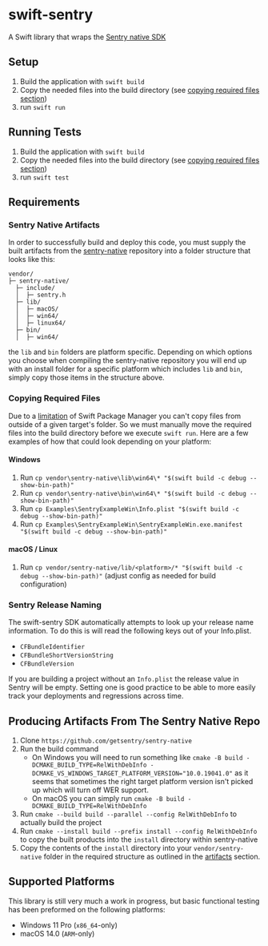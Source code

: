# swift-sentry

A Swift library that wraps the [Sentry native SDK](https://github.com/getsentry/sentry-native)

## Setup

1. Build the application with `swift build`
2. Copy the needed files into the build directory (see [copying required files section](#copying-required-files))
3. run `swift run`

## Running Tests
1. Build the application with `swift build`
2. Copy the needed files into the build directory (see [copying required files section](#copying-required-files))
3. run `swift test`

## Requirements

### Sentry Native Artifacts

In order to successfully build and deploy this code, you must supply the built artifacts from the [sentry-native](https://github.com/getsentry/sentry-native) repository into a folder structure that looks like this:

```text
vendor/
├─ sentry-native/
  ├─ include/
  │  ├─ sentry.h
  ├─ lib/
  │  ├─ macOS/
  │  ├─ win64/
  │  ├─ linux64/
  ├─ bin/
  │  ├─ win64/
```

the `lib` and `bin` folders are platform specific. Depending on which options you choose when compiling the sentry-native repository you will end up with an install folder for a specific platform which includes `lib` and `bin`, simply copy those items in the structure above.

### Copying Required Files

Due to a [limitation](https://github.com/apple/swift-package-manager/issues/6982) of Swift Package Manager you can't copy files from outside of a given target's folder. So we must manually move the required files into the build directory before we execute `swift run`. Here are a few examples of how that could look depending on your platform:

#### Windows

1. Run `cp vendor\sentry-native\lib\win64\* "$(swift build -c debug --show-bin-path)"`
1. Run `cp vendor\sentry-native\bin\win64\* "$(swift build -c debug --show-bin-path)"`
1. Run `cp Examples\SentryExampleWin\Info.plist "$(swift build -c debug --show-bin-path)"`
1. Run `cp Examples\SentryExampleWin\SentryExampleWin.exe.manifest "$(swift build -c debug --show-bin-path)"`

#### macOS / Linux

1. Run `cp vendor/sentry-native/lib/<platform>/* "$(swift build -c debug --show-bin-path)"` (adjust config as needed for build configuration)

### Sentry Release Naming

The swift-sentry SDK automatically attempts to look up your release name information. To do this is will read the following keys out of your Info.plist.

- `CFBundleIdentifier`
- `CFBundleShortVersionString`
- `CFBundleVersion`

If you are building a project without an `Info.plist` the release value in Sentry will be empty. Setting one is good practice to be able to more easily track your deployments and regressions across time.

## Producing Artifacts From The Sentry Native Repo

1. Clone `https://github.com/getsentry/sentry-native`
1. Run the build command
    - On Windows you will need to run something like `cmake -B build -DCMAKE_BUILD_TYPE=RelWithDebInfo -DCMAKE_VS_WINDOWS_TARGET_PLATFORM_VERSION="10.0.19041.0"` as it seems that sometimes the right target platform version isn't picked up which will turn off WER support.
    - On macOS you can simply run `cmake -B build -DCMAKE_BUILD_TYPE=RelWithDebInfo`
1. Run `cmake --build build --parallel --config RelWithDebInfo` to actually build the project
1. Run `cmake --install build --prefix install --config RelWithDebInfo` to copy the built products into the `install` directory within sentry-native
1. Copy the contents of the `install` directory into your `vendor/sentry-native` folder in the required structure as outlined in the [artifacts](#sentry-native-artifacts) section.

## Supported Platforms

This library is still very much a work in progress, but basic functional testing has been preformed on the following platforms:

- Windows 11 Pro (`x86_64`-only)
- macOS 14.0 (`ARM`-only)

